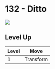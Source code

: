 # 132 - Ditto
![][132]

## Level Up

Level | Move
---   | ---
  1   | Transform



[132]: /img/pokemon/132.png
